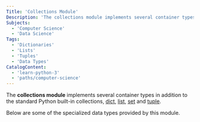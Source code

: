 ```yaml
---
Title: 'Collections Module'
Description: 'The collections module implements several container types in addition to the standard Python built-in collections, dict, list, set and tuple.'
Subjects:
  - 'Computer Science'
  - 'Data Science'
Tags:
  - 'Dictionaries'
  - 'Lists'
  - 'Tuples'
  - 'Data Types'
CatalogContent:
  - 'learn-python-3'
  - 'paths/computer-science'
---
```


The **collections module** implements several container types in addition to the standard Python built-in collections, [dict](https://www.codecademy.com/resources/docs/python/dictionaries), [list](https://www.codecademy.com/resources/docs/python/lists), [set](https://www.codecademy.com/resources/docs/python/sets) and [tuple](https://www.codecademy.com/resources/docs/python/tuples).

Below are some of the specialized data types provided by this module.
